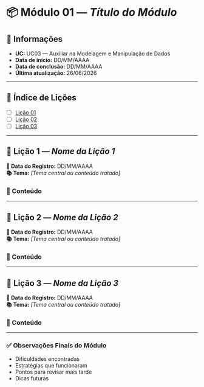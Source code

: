 # 📦 Módulo 01 — *Título do Módulo*

## 📅 Informações
- **UC:** UC03 — Auxiliar na Modelagem e Manipulação de Dados
- **Data de início:** DD/MM/AAAA
- **Data de conclusão:** DD/MM/AAAA  
- **Última atualização:** 26/06/2026

---

## 📖 Índice de Lições

- [ ] [Lição 01](./)
- [ ] [Lição 02](./)
- [ ] [Lição 03](./)

---

## 📘 Lição 1 — *Nome da Lição 1*

**📅 Data do Registro:** DD/MM/AAAA  
**📚 Tema:** *[Tema central ou conteúdo tratado]*

### 📝 Conteúdo  

---

## 📘 Lição 2 — *Nome da Lição 2*

**📅 Data do Registro:** DD/MM/AAAA  
**📚 Tema:** *[Tema central ou conteúdo tratado]*

### 📝 Conteúdo  

---

## 📘 Lição 3 — *Nome da Lição 3*

**📅 Data do Registro:** DD/MM/AAAA  
**📚 Tema:** *[Tema central ou conteúdo tratado]*

### 📝 Conteúdo  

---

### ✅ Observações Finais do Módulo

- Dificuldades encontradas  
- Estratégias que funcionaram  
- Pontos para revisar mais tarde  
- Dicas futuras


